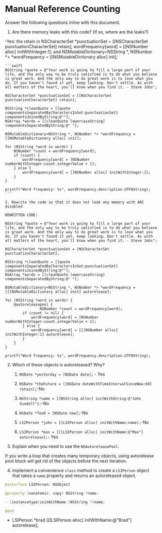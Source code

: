 # Manual Reference Counting

Answer the following questions inline with this document.

1. Are there memory leaks with this code? (If so, where are the leaks?)

-Yes:
the retain in     NSCharacterSet *punctuationSet = [[NSCharacterSet punctuationCharacterSet] retain];
wordFrequency[word] = [[NSNumber alloc] initWithInteger:1];
and 
NSMutableDictionary<NSString *, NSNumber *> *wordFrequency = [[NSMutableDictionary alloc] init];

	```swift
	NSString *quote = @"Your work is going to fill a large part of your life, and the only way to be truly satisfied is to do what you believe is great work. And the only way to do great work is to love what you do. If you haven't found it yet, keep looking. Don't settle. As with all matters of the heart, you'll know when you find it. - Steve Jobs";

	NSCharacterSet *punctuationSet = [[NSCharacterSet punctuationCharacterSet] retain]; 

	NSString *cleanQuote = [[quote componentsSeparatedByCharactersInSet:punctuationSet] componentsJoinedByString:@""];
	NSArray *words = [[cleanQuote lowercaseString] componentsSeparatedByString:@" "];

	NSMutableDictionary<NSString *, NSNumber *> *wordFrequency = [[NSMutableDictionary alloc] init];

	for (NSString *word in words) {
		NSNumber *count = wordFrequency[word];
		if (count) {
			wordFrequency[word] = [NSNumber numberWithInteger:count.integerValue + 1];
		} else {
			wordFrequency[word] = [[NSNumber alloc] initWithInteger:1];
		}
	}

	printf("Word frequency: %s", wordFrequency.description.UTF8String);
	```

	2. Rewrite the code so that it does not leak any memory with ARC disabled
    
    REWRITTEN CODE:
    
    NSString *quote = @"Your work is going to fill a large part of your life, and the only way to be truly satisfied is to do what you believe is great work. And the only way to do great work is to love what you do. If you haven't found it yet, keep looking. Don't settle. As with all matters of the heart, you'll know when you find it. - Steve Jobs";

    NSCharacterSet *punctuationSet = [NSCharacterSet punctuationCharacterSet];

    NSString *cleanQuote = [[quote componentsSeparatedByCharactersInSet:punctuationSet] componentsJoinedByString:@""];
    NSArray *words = [[cleanQuote lowercaseString] componentsSeparatedByString:@" "];

    NSMutableDictionary<NSString *, NSNumber *> *wordFrequency = [[[NSMutableDictionary alloc] init] autorelease];

    for (NSString *word in words) {
        @autoreleasepool {
                    NSNumber *count = wordFrequency[word];
            if (count != nil) {
                wordFrequency[word] = [NSNumber numberWithInteger:count.integerValue + 1];
            } else {
                wordFrequency[word] = [[[NSNumber alloc] initWithInteger:1] autorelease];
            }
        }
    }

    printf("Word frequency: %s", wordFrequency.description.UTF8String);

2. Which of these objects is autoreleased?  Why?

	1. `NSDate *yesterday = [NSDate date];` - Yes
	
	2. `NSDate *theFuture = [[NSDate dateWithTimeIntervalSinceNow:60] retain];`-No
	
	3. `NSString *name = [[NSString alloc] initWithString:@"John Sundell"];`-No
	
	4. `NSDate *food = [NSDate new];`-No
	
	5. `LSIPerson *john = [[LSIPerson alloc] initWithName:name];`-No
	
	6. `LSIPerson *max = [[[LSIPerson alloc] initWithName:@"Max"] autorelease];`- Yes

3. Explain when you need to use the `NSAutoreleasePool`.

If you write a loop that creates many temporary objects, using autorelease pool block will get rid of the objects before the next iteration.

4. Implement a convenience `class` method to create a `LSIPerson` object that takes a `name` property and returns an autoreleased object.

```swift
@interface LSIPerson: NSObject

@property (nonatomic, copy) NSString *name;

- (instancetype)initWithName:(NSString *)name;

@end
```

- LSIPerson *brad [[[LSIPerson alloc] initWithName:@"Brad"] autorelease];
